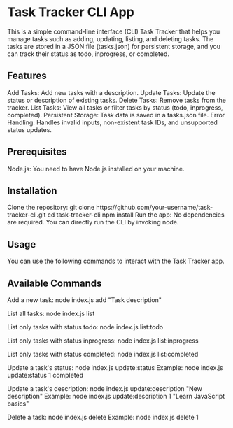 <h1>Task Tracker CLI App</h1>

<p>This is a simple command-line interface (CLI) Task Tracker that helps you manage tasks such as adding, updating, listing, and deleting tasks. The tasks are stored in a JSON file (tasks.json) for persistent storage, and you can track their status as todo, inprogress, or completed.</p>

<h2>Features</h2>

<p>Add Tasks: Add new tasks with a description.
Update Tasks: Update the status or description of existing tasks.
Delete Tasks: Remove tasks from the tracker.
List Tasks: View all tasks or filter tasks by status (todo, inprogress, completed).
Persistent Storage: Task data is saved in a tasks.json file.
Error Handling: Handles invalid inputs, non-existent task IDs, and unsupported status updates.</p>

<h2>Prerequisites</h2>

<p>Node.js: You need to have Node.js installed on your machine.</p>

<h2>Installation</h2>

<p>Clone the repository:
git clone https://github.com/your-username/task-tracker-cli.git
cd task-tracker-cli
npm install
Run the app:
No dependencies are required. You can directly run the CLI by invoking node.</p>

<h2>Usage</h2>
<p>You can use the following commands to interact with the Task Tracker app.</p>

<h2>Available Commands</h2>

<p>Add a new task:
node index.js add "Task description"

List all tasks:
node index.js list

List only tasks with status todo:
node index.js list:todo

List only tasks with status inprogress:
node index.js list:inprogress

List only tasks with status completed:
node index.js list:completed

Update a task's status:
node index.js update:status <task-id> <new-status>
Example:
node index.js update:status 1 completed

Update a task's description:
node index.js update:description <task-id> "New description"
Example:
node index.js update:description 1 "Learn JavaScript basics"

Delete a task:
node index.js delete <task-id>
Example:
node index.js delete 1</p>
